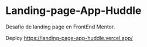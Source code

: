 # Landing-page-App-Huddle
Desafío de landing page en FrontEnd Mentor. 

Deploy https://landing-page-app-huddle.vercel.app/  

